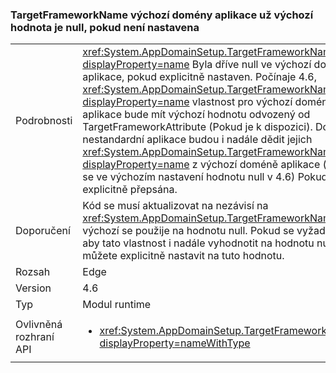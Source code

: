 ### <a name="targetframeworkname-for-default-app-domain-no-longer-defaults-to-null-if-not-set"></a>TargetFrameworkName výchozí domény aplikace už výchozí hodnota je null, pokud není nastavena

|   |   |
|---|---|
|Podrobnosti|<xref:System.AppDomainSetup.TargetFrameworkName?displayProperty=name> Byla dříve null ve výchozí doméně aplikace, pokud explicitně nastaven. Počínaje 4.6, <xref:System.AppDomainSetup.TargetFrameworkName?displayProperty=name> vlastnost pro výchozí doméně aplikace bude mít výchozí hodnotu odvozený od TargetFrameworkAttribute (Pokud je k dispozici). Domén nestandardní aplikace budou i nadále dědit jejich <xref:System.AppDomainSetup.TargetFrameworkName?displayProperty=name> z výchozí doméně aplikace (které se ve výchozím nastavení hodnotu null v 4.6) Pokud není explicitně přepsána.|
|Doporučení|Kód se musí aktualizovat na nezávisí na <xref:System.AppDomainSetup.TargetFrameworkName> jako výchozí se použije na hodnotu null. Pokud se vyžaduje, aby tato vlastnost i nadále vyhodnotit na hodnotu null, můžete explicitně nastavit na tuto hodnotu.|
|Rozsah|Edge|
|Version|4.6|
|Typ|Modul runtime|
|Ovlivněná rozhraní API|<ul><li><xref:System.AppDomainSetup.TargetFrameworkName?displayProperty=nameWithType></li></ul>|

